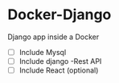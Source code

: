 # Docker-Django

Django app inside a Docker

- [ ] Include Mysql
- [ ] Include django -Rest API
- [ ] Include React (optional)
<!--
# create a new repository on the command line
echo "# Docker-Django" >> README.md
git init
git add README.md
git commit -m "first commit"
git branch -M main
git remote add origin https://github.com/BobinMathew/Docker-Django.git
git push -u origin main

# push an existing repository from the command line
git remote add origin https://github.com/BobinMathew/Docker-Django.git
git branch -M main
git push -u origin main
-->
